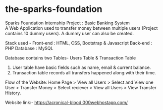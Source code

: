 # the-sparks-foundation
Sparks Foundation Internship Project : Basic Banking System  
A Web Application used to transfer money between multiple users (Project contains 10 dummy users). A dummy user can also be created.  

Stack used - 
Front-end : HTML, CSS, Bootstrap & Javascript 
Back-end : PHP 
Database : MySQL   

Database contains two Tables- Users Table & Transaction Table 
1. User table have basic fields such as name, email & current balance. 
2. Transaction table records all transfers happened along with their time.  

Flow of the Website: Home Page > View all Users > Select and View one User > Transfer Money > Select reciever > View all Users > View Transfer History.

Website link:-
https://acronical-blood.000webhostapp.com/
